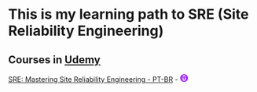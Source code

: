 # This is my learning path to SRE (Site Reliability Engineering)

## Courses in [Udemy](https://www.udemy.com/)

[SRE: Mastering Site Reliability Engineering - PT-BR](https://www.udemy.com/course/sre-mastering-site-reliability-engineering/?couponCode=SKILLS4SALEB) - [![](../img/favicon-16x16.png)](https://www.udemy.com/certificate/UC-eb1b2917-97f7-44c5-a001-d79d49279426/)



